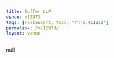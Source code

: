 ```yaml
---
title: Ruffer LLP
venue: v15973
tags: [restaurant, food, "fhrs:411222"]
permalink: /v/15973/
layout: venue
---
```

null
